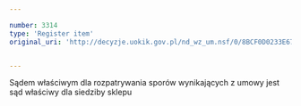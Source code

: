 ```yaml
---

number: 3314
type: 'Register item'
original_uri: 'http://decyzje.uokik.gov.pl/nd_wz_um.nsf/0/8BCF0D0233E67902C1257A3000301F03?OpenDocument'


---
```


Sądem właściwym dla rozpatrywania sporów wynikających z umowy jest sąd właściwy dla siedziby sklepu
